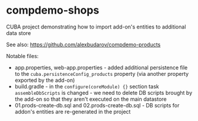 # compdemo-shops
CUBA project demonstrating how to import add-on's entities to additional data store

See also: https://github.com/alexbudarov/compdemo-products

Notable files:
* app.properties, web-app.properties - added additional persistence file to the `cuba.persistenceConfig_products` property (via another property exported by the add-on)
* build.gradle - in the `configure(coreModule) {}` section task `assembleDbScripts` is changed - we need to delete DB scripts brought by the add-on so that they aren't executed on the main datastore
* 01.prods-create-db.sql and 02.prods-create-db.sql - DB scripts for addon's entities are re-generated in the project
